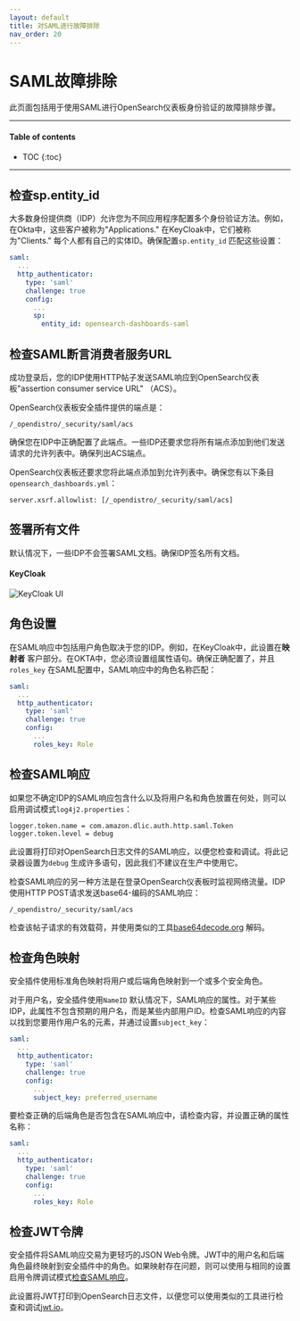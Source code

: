 ```yaml
---
layout: default
title: 对SAML进行故障排除
nav_order: 20
---
```


# SAML故障排除

此页面包括用于使用SAML进行OpenSearch仪表板身份验证的故障排除步骤。


---

#### Table of contents
- TOC
{:toc}


---

## 检查sp.entity_id

大多数身份提供商（IDP）允许您为不同应用程序配置多个身份验证方法。例如，在Okta中，这些客户被称为"Applications." 在KeyCloak中，它们被称为"Clients." 每个人都有自己的实体ID。确保配置`sp.entity_id` 匹配这些设置：

```yml
saml:
  ...
  http_authenticator:
    type: 'saml'
    challenge: true
    config:
      ...
      sp:
        entity_id: opensearch-dashboards-saml
```


## 检查SAML断言消费者服务URL

成功登录后，您的IDP使用HTTP帖子发送SAML响应到OpenSearch仪表板"assertion consumer service URL" （ACS）。

OpenSearch仪表板安全插件提供的端点是：

```
/_opendistro/_security/saml/acs
```

确保您在IDP中正确配置了此端点。一些IDP还要求您将所有端点添加到他们发送请求的允许列表中。确保列出ACS端点。

OpenSearch仪表板还要求您将此端点添加到允许列表中。确保您有以下条目`opensearch_dashboards.yml`：

```
server.xsrf.allowlist: [/_opendistro/_security/saml/acs]
```


## 签署所有文件

默认情况下，一些IDP不会签署SAML文档。确保IDP签名所有文档。


#### KeyCloak

![KeyCloak UI]({{site.url}}{{site.baseurl}}/images/saml-keycloak-sign-documents.png)


## 角色设置

在SAML响应中包括用户角色取决于您的IDP。例如，在KeyCloak中，此设置在**映射者** 客户部分。在OKTA中，您必须设置组属性语句。确保正确配置了，并且`roles_key` 在SAML配置中，SAML响应中的角色名称匹配：

```yml
saml:
  ...
  http_authenticator:
    type: 'saml'
    challenge: true
    config:
      ...
      roles_key: Role
```


## 检查SAML响应

如果您不确定IDP的SAML响应包含什么以及将用户名和角色放置在何处，则可以启用调试模式`log4j2.properties`：

```
logger.token.name = com.amazon.dlic.auth.http.saml.Token
logger.token.level = debug
```

此设置将打印对OpenSearch日志文件的SAML响应，以便您检查和调试。将此记录器设置为`debug` 生成许多语句，因此我们不建议在生产中使用它。

检查SAML响应的另一种方法是在登录OpenSearch仪表板时监视网络流量。IDP使用HTTP POST请求发送base64-编码的SAML响应：

```
/_opendistro/_security/saml/acs
```

检查该帖子请求的有效载荷，并使用类似的工具[base64decode.org](https://www.base64decode.org/) 解码。


## 检查角色映射

安全插件使用标准角色映射将用户或后端角色映射到一个或多个安全角色。

对于用户名，安全插件使用`NameID` 默认情况下，SAML响应的属性。对于某些IDP，此属性不包含预期的用户名，而是某些内部用户ID。检查SAML响应的内容以找到您要用作用户名的元素，并通过设置`subject_key`：

```yml
saml:
  ...
  http_authenticator:
    type: 'saml'
    challenge: true
    config:
      ...
      subject_key: preferred_username
```

要检查正确的后端角色是否包含在SAML响应中，请检查内容，并设置正确的属性名称：

```yml
saml:
  ...
  http_authenticator:
    type: 'saml'
    challenge: true
    config:
      ...
      roles_key: Role
```


## 检查JWT令牌

安全插件将SAML响应交易为更轻巧的JSON Web令牌。JWT中的用户名和后端角色最终映射到安全插件中的角色。如果映射存在问题，则可以使用与相同的设置启用令牌调试模式[检查SAML响应](#inspect-the-saml-response)。

此设置将JWT打印到OpenSearch日志文件，以便您可以使用类似的工具进行检查和调试[jwt.io](https://jwt.io/)。

